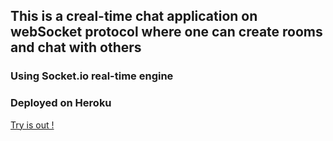 ## This is a creal-time chat application on webSocket protocol where one can create rooms and chat with others

### Using Socket.io real-time engine

### Deployed on Heroku

[Try is out !](https://chat-pot.herokuapp.com/)
